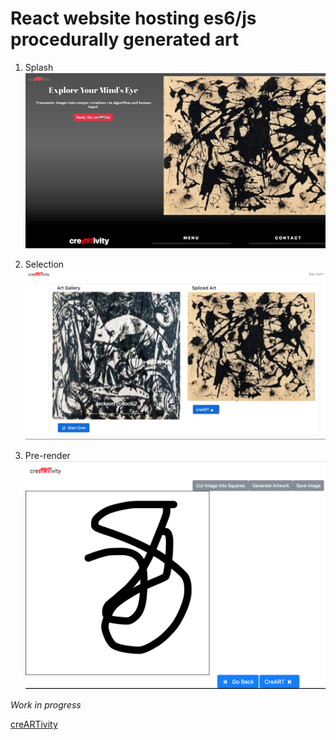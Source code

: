 # React website hosting es6/js procedurally generated art 

1. Splash
<kbd><img src="./creARTivity/splash.png" /></kbd>

1. Selection
<kbd><img src="./creARTivity/select.png" /></kbd>

1. Pre-render
<kbd><img src="./creARTivity/pre.png" /></kbd>



*Work in progress*


[creARTivity](https://creartivityg59.firebaseapp.com)
